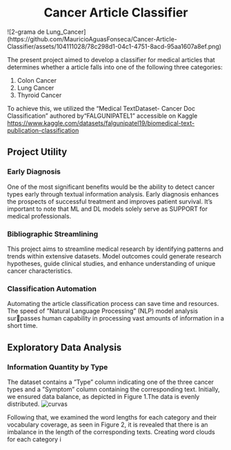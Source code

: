 <h1 align="center"> Cancer Article Classifier </h1>
![2-grama de  Lung_Cancer](https://github.com/MauricioAguasFonseca/Cancer-Article-Classifier/assets/104111028/78c298d1-04c1-4751-8acd-95aa1607a8ef.png)

The present project aimed to develop a classifier for medical articles that determines whether a article falls into one of the following three categories:
1. Colon Cancer
2. Lung Cancer
3. Thyroid Cancer

To achieve this, we utilized the “Medical TextDataset- Cancer Doc Classification” authored by“FALGUNIPATEL1” accessible on Kaggle https://www.kaggle.com/datasets/falgunipatel19/biomedical-text-publication-classification

<h2>Project Utility </h2>
<h3>Early Diagnosis</h3>
One of the most significant benefits would be the
ability to detect cancer types early through textual
information analysis. Early diagnosis enhances the
prospects of successful treatment and improves patient survival. It’s important to note that ML and
DL models solely serve as SUPPORT for medical
professionals.
<h3>Bibliographic Streamlining</h3>
This project aims to streamline medical research
by identifying patterns and trends within extensive
datasets. Model outcomes could generate research
hypotheses, guide clinical studies, and enhance understanding of unique cancer characteristics.
<h3>Classification Automation</h3>
Automating the article classification process can
save time and resources. The speed of ”Natural
Language Processing” (NLP) model analysis surpasses human capability in processing vast amounts
of information in a short time.
<h2>Exploratory Data Analysis </h2>
<h3>Information Quantity by Type </h3>

The dataset contains a ”Type” column indicating
one of the three cancer types and a ”Symptom”
column containing the corresponding text.
Initially, we ensured data balance, as depicted
in Figure 1.The data is evenly distributed.
![curvas](https://github.com/MauricioAguasFonseca/Cancer-Article-Classifier/assets/104111028/d64d5bcb-ff91-4228-af6d-864805ccabab)

Following that, we examined the word lengths for
each category and their vocabulary coverage, as
seen in Figure 2, it is revealed that there is an
imbalance in the length of the corresponding texts.
Creating word clouds for each category i
